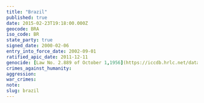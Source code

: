 ```yaml
---
title: "Brazil"
published: true
date: 2015-02-23T19:18:00.000Z
geocode: BRA
iso_code: BR
state_party: true
signed_date: 2000-02-06
entry_into_force_date: 2002-09-01
ratified_apic_date: 2011-12-11
genocide: [Law No. 2.889 of October 1,1956](https://iccdb.hrlc.net/data/doc/522/)
crimes_against_humanity:
aggression:
war_crimes:
note:
slug: brazil
---
```

